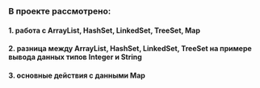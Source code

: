 ### В проекте рассмотрено:
#### 1. работа с ArrayList, HashSet, LinkedSet, TreeSet, Map
#### 2. разница между ArrayList, HashSet, LinkedSet, TreeSet на примере вывода данных типов Integer и String
#### 3. основные действия с данными Map
